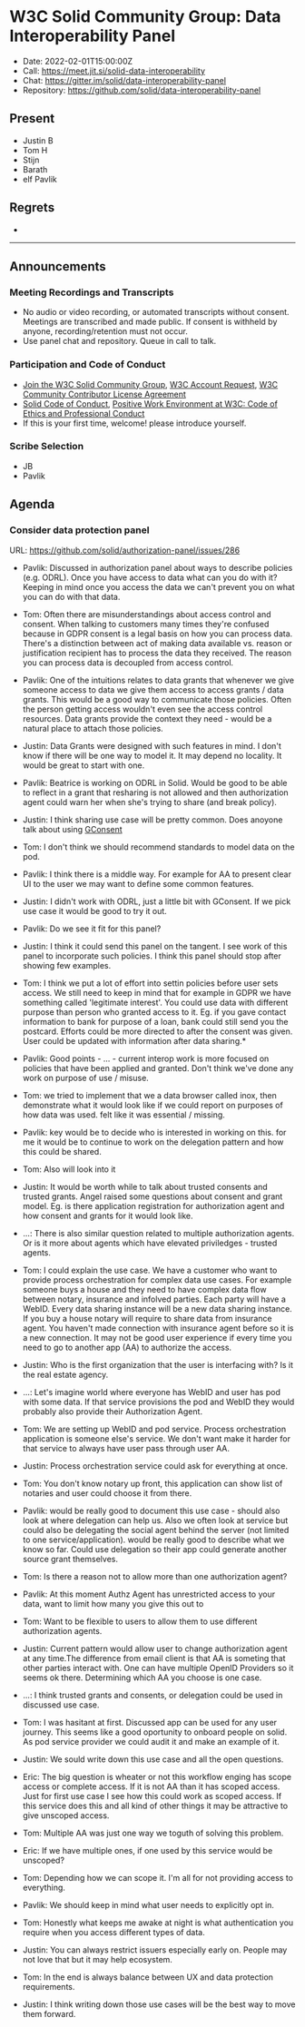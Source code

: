 # W3C Solid Community Group: Data Interoperability Panel

* Date: 2022-02-01T15:00:00Z
* Call: https://meet.jit.si/solid-data-interoperability
* Chat: https://gitter.im/solid/data-interoperability-panel
* Repository: https://github.com/solid/data-interoperability-panel


## Present

- Justin B
- Tom H
- Stijn
- Barath
- elf Pavlik


## Regrets
* 

---

## Announcements

### Meeting Recordings and Transcripts
* No audio or video recording, or automated transcripts without consent. Meetings are transcribed and made public. If consent is withheld by anyone, recording/retention must not occur.
* Use panel chat and repository. Queue in call to talk.


### Participation and Code of Conduct
* [Join the W3C Solid Community Group](https://www.w3.org/community/solid/join), [W3C Account Request](http://www.w3.org/accounts/request), [W3C Community Contributor License Agreement](https://www.w3.org/community/about/agreements/cla/)
* [Solid Code of Conduct](https://github.com/solid/process/blob/master/code-of-conduct.md), [Positive Work Environment at W3C: Code of Ethics and Professional Conduct](https://github.com/solid/process/blob/master/code-of-conduct.md)
* If this is your first time, welcome! please introduce yourself.

### Scribe Selection

* JB
* Pavlik

## Agenda

### Consider data protection panel

URL: https://github.com/solid/authorization-panel/issues/286

* Pavlik: Discussed in authorization panel about ways to describe policies (e.g. ODRL). Once you have access to data what can you do with it? Keeping in mind once you access the data we can't prevent you on what you can do with that data.

* Tom: Often there are misunderstandings about access control and consent. When talking to customers many times they're confused because in GDPR consent is a legal basis on how you can process data. There's a distinction between act of making data available vs. reason or justification recipient has to process the data they received. The reason you can process data is decoupled from access control. 

* Pavlik: One of the intuitions relates to data grants that whenever we give someone access to data we give them access to access grants / data grants. This would be a good way to communicate those policies. Often the person getting access wouldn't even see the access control resources. Data grants provide the context they need - would be a natural place to attach those policies.


* Justin: Data Grants were designed with such features in mind. I don't know if there will be one way to model it. It may depend no locality. It would be great to start with one.

* Pavlik: Beatrice is working on ODRL in Solid. Would be good to be able to reflect in a grant that resharing is not allowed and then authorization agent could warn her when she's trying to share (and break policy).

* Justin: I think sharing use case will be pretty common. Does anoyone talk about using [GConsent](https://openscience.adaptcentre.ie/ontologies/GConsent/docs/ontology) 

* Tom: I don't think we should recommend standards to model data on the pod.

* Pavlik: I think there is a middle way. For example for AA to present clear UI to the user we may want to define some common features.

* Justin: I didn't work with ODRL, just a little bit with GConsent. If we pick use case it would be good to try it out.

* Pavlik: Do we see it fit for this panel?

* Justin: I think it could send this panel on the tangent. I see work of this panel to incorporate such policies. I think this panel should stop after showing few examples.

* Tom: I think we put a lot of effort into settin policies before user sets access. We still need to keep in mind that for example in GDPR we have something called 'legitimate interest'. You could use data with different purpose than person who granted access to it. Eg. if you gave contact information to bank for purpose of a loan, bank could still send you the postcard. Efforts could be more directed to after the consent was given. User could be updated with information after data sharing.* 

* Pavlik: Good points - ... - current interop work is more focused on policies that have been applied and granted. Don't think we've done any work on purpose of use / misuse.

* Tom: we tried to implement that we a data browser called inox, then demonstrate what it would look like if we could report on purposes of how data was used. felt like it was essential / missing.

* Pavlik: key would be to decide who is interested in working on this. for me it would be to continue to work on the delegation pattern and how this could be shared.

* Tom: Also will look into it 

* Justin: It would be worth while to talk about trusted consents and trusted grants. Angel raised some questions about consent and grant model. Eg. is there application registration for authorization agent and how consent and grants for it would look like.
* ...: There is also similar question related to multiple authorization agents. Or is it more about agents which have elevated priviledges - trusted agents.
* Tom: I could explain the use case. We have a customer who want to provide process orchestration for complex data use cases. For example someone buys a house and they need to have complex data flow between notary, insurance and infolved parties. Each party will have a WebID. Every data sharing instance will be a new data sharing instance. If you buy a house notary will require to share data from insurance agent. You haven't made connection with insurance agent before so it is a new connection. It may not be good user experience if every time you need to go to another app (AA) to authorize the access.
* Justin: Who is the first organization that the user is interfacing with? Is it the real estate agency.
* ...: Let's imagine world where everyone has WebID and user has pod with some data. If that service provisions the pod and WebID they would probably also provide their Authorization Agent.
* Tom: We are setting up WebID and pod service. Process orchestration application is someone else's service. We don't want make it harder for that service to always have user pass through user AA.
* Justin: Process orchestration service could ask for everything at once. 
* Tom: You don't know notary up front, this application can show list of notaries and user could choose it from there.
* Pavlik: would be really good to document this use case - should also look at where delegation can help us. Also we often look at service but could also be delegating the social agent behind the server (not limited to one service/application). would be really good to describe what we know so far. Could use delegation so their app could generate another source grant themselves.
* Tom: Is there a reason not to allow more than one authorization agent?
* Pavlik: At this moment Authz Agent has unrestricted access to your data, want to limit how many you give this out to
* Tom: Want to be flexible to users to allow them to use different authorization agents. 
* Justin: Current pattern would allow user to change authorization agent at any time.The difference from email client is that AA is someting that other parties interact with. One can have multiple OpenID Providers so it seems ok there. Determining which AA you choose is one case.
* ...: I think trusted grants and  consents, or delegation could be used in discussed use case. 
* Tom: I was hasitant at first. Discussed app can be used for any user journey. This seems like a good oportunity to onboard people on solid. As pod service provider we could audit it and make an example of it.
* Justin: We sould write down this use case and all the open questions.
* Eric: The big question is wheater or not this workflow enging has scope access or complete access. If it is not AA than it has scoped access. Just for first use case I see how this could work as scoped access. If this service does this and all kind of other things it may be attractive to give unscoped access.
* Tom: Multiple AA was just one way we toguth of solving this problem.
* Eric: If we have multiple ones, if one used by this service would be unscoped?
* Tom: Depending how we can scope it. I'm all for not providing access to everything.
* Pavlik: We should keep in mind what user needs to explicitly opt in.
* Tom: Honestly what keeps me awake at night is what authentication you require when you access different types of data.
* Justin: You can always restrict issuers especially early on. People may not love that but it may help ecosystem.
* Tom: In the end is always balance between UX and data protection requirements.
* Justin: I think writing down those use cases will be the best way to move them forward.
